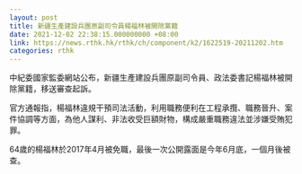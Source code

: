 ```yaml
---
layout: post
title: 新疆生產建設兵團原副司令員楊福林被開除黨籍
date: 2021-12-02 22:38:15.000000000 +08:00
link: https://news.rthk.hk/rthk/ch/component/k2/1622519-20211202.htm
categories: rthk
---
```


中紀委國家監委網站公布，新疆生產建設兵團原副司令員、政法委書記楊福林被開除黨籍，移送審查起訴。

官方通報指，楊福林違規干預司法活動，利用職務便利在工程承攬、職務晉升、案件協調等方面，為他人謀利、非法收受巨額財物，構成嚴重職務違法並涉嫌受賄犯罪。

64歲的楊福林於2017年4月被免職，最後一次公開露面是今年6月底，一個月後被查。
